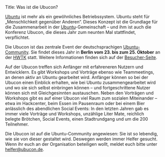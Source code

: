 Title: Was ist die Ubucon?

[Ubuntu](http://www.ubuntu.com/) ist mehr als ein gewöhnliches
Betriebssystem. Ubuntu steht für „Menschlichkeit gegenüber Anderen“.
Dieses Konzept ist die Grundlage für die Zusammenarbeit in der
[Ubuntu](http://de.wikipedia.org/wiki/Ubuntu_%28Philosophie%29)-Gemeinschaft
– und ihm ist auch die Konferenz Ubucon, die dieses Jahr zum neunten Mal
stattfindet, verpflichtet.

Die Ubucon ist das zentrale Event der deutschsprachigen
[Ubuntu-Community](http://ubuntu-de.org/). Sie findet dieses Jahr in
**Berlin vom 23. bis zum 25. Oktober** an der
[HWTK](http://www.hwtk.de/) statt. Weitere Informationen finden sich auf
der [Besucher-Seite](/2015/besucher).

Auf der Ubucon treffen sich Anfänger mit erfahreneren Nutzern und
Entwicklern. Es gibt Workshops und Vorträge ebenso wie Teammeetings, an
denen aktiv an Ubuntu gearbeitet wird. Anfänger können so bei der Ubucon
einen Einblick erhalten, wie bei Ubuntu zusammengearbeitet wird und wo
sie sich selbst einbringen können – und fortgeschrittene Nutzer können
sich mit Gleichgesinnten austauschen. Neben den Vorträgen und Workshops
gibt es auf einer Ubucon viel Raum zum sozialen Miteinander – etwa im
Hackcenter, beim Essen im Pausenraum oder bei einem Bier anlässlich des
abendlichen Social Events: In den letzten Jahren gab es immer viele
Vorträge und Workshops, unzählige Liter Mate, reichlich belegte
Brötchen, Social Events, einen Stadtrundgang und um die 200 Teilnehmer.

Die Ubucon ist auf die Ubuntu-Community angewiesen: Sie ist so lebendig,
wie sie von dieser gestaltet wird. Deswegen werden immer Helfer gesucht.
Wenn ihr euch an der Organisation beteiligen wollt, meldet euch bitte
unter <helfer@ubucon.de>.

